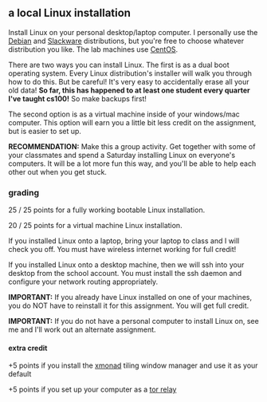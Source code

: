 ## a local Linux installation

Install Linux on your personal desktop/laptop computer.
I personally use the [Debian](http://www.debian.org/) and [Slackware](http://slackware.com) distributions, but you're free to choose whatever distribution you like.
The lab machines use [CentOS](http://www.centos.org).

There are two ways you can install Linux.
The first is as a dual boot operating system.
Every Linux distribution's installer will walk you through how to do this.
But be careful!
It's very easy to accidentally erase all your old data!
**So far, this has happened to at least one student every quarter I've taught cs100!**
So make backups first!

The second option is as a virtual machine inside of your windows/mac computer.
This option will earn you a little bit less credit on the assignment, but is easier to set up.

**RECOMMENDATION:**
Make this a group activity.
Get together with some of your classmates and spend a Saturday installing Linux on everyone's computers.
It will be a lot more fun this way, and you'll be able to help each other out when you get stuck.

### grading

25 / 25 points for a fully working bootable Linux installation.

20 / 25 points for a virtual machine Linux installation.

If you installed Linux onto a laptop, bring your laptop to class and I will check you off.  You must have wireless internet working for full credit!

If you installed Linux onto a desktop machine, then we will ssh into your desktop from the school account.  You must install the ssh daemon and configure your network routing appropriately.

**IMPORTANT:**
If you already have Linux installed on one of your machines, you do NOT have to reinstall it for this assignment.
You will get full credit.

**IMPORTANT:**
If you do not have a personal computer to install Linux on, see me and I'll work out an alternate assignment.

#### extra credit

+5 points if you install the [xmonad](http://xmonad.org/) tiling window manager and use it as your default

+5 points if you set up your computer as a [tor relay](https://www.torproject.org/docs/tor-doc-relay.html.en)
